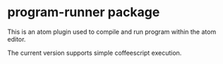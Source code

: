 # program-runner package

This is an atom plugin used to compile and run program within the atom editor.

The current version supports simple coffeescript execution.
